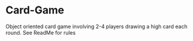 # Card-Game
Object oriented card game involving 2-4 players drawing a high card each round. See ReadMe for rules
